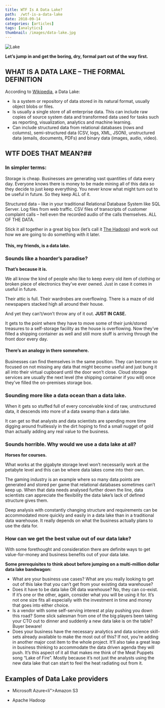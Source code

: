 ```yaml
---
title: WTF Is A Data Lake?
path:  /wtf-is-a-data-lake
date: 2018-09-14
categories: [articles]
tags: [analytics]
thumbnail: /images/data-lake.jpg
---
```

![Lake](/images/data-lake.jpg)

**Let’s jump in and get the boring, dry, formal part out of the way first.**

## WHAT IS A DATA LAKE &#8211; THE FORMAL DEFINITION

According to [Wikipedia](https://en.wikipedia.org/wiki/Data_lake), a Data Lake:

  * Is a system or repository of data stored in its natural format, usually object blobs or files.
  * Is usually a single store of all enterprise data. This can include raw copies of source system data and transformed data used for tasks such as reporting, visualization, analytics and machine learning.
  * Can include structured data from relational databases (rows and columns), semi-structured data (CSV, logs, XML, JSON), unstructured data (emails, documents, PDFs) and binary data (images, audio, video).

## WTF DOES THAT MEAN?##

### **In simpler terms:**

Storage is cheap. Businesses are generating vast quantities of data every day. Everyone knows there is money to be made mining all of this data so they decide to just keep everything. You never know what might turn out to be useful in future. So they keep ALL of it.

Structured data &#8211; like in your traditional Relational Database System like SQL Server. Log files from web traffic. CSV files of transcripts of customer complaint calls &#8211; hell even the recorded audio of the calls themselves. ALL OF THE DATA.

Stick it all together in a great big box (let’s call it [The Hadoop][1]) and work out how we are going to do something with it later.

#### **This, my friends, is a data lake.**

### Sounds like a hoarder’s paradise?

**That’s because it is.**

We all know the kind of people who like to keep every old item of clothing or broken piece of electronics they’ve ever owned. Just in case it comes in useful in future.

Their attic is full. Their wardrobes are overflowing. There is a maze of old newspapers stacked high all around their house.

And yet they can’t/won’t throw any of it out. **JUST IN CASE.**

It gets to the point where they have to move some of their junk/stored treasures to a self-storage facility as the house is overflowing. Now they’ve filled a shipping container as well and still more stuff is arriving through the front door every day.

#### **There’s an analogy in there somewhere.**

Businesses can find themselves in the same position. They can become so focused on not missing any data that might become useful and just bung it all into their virtual cupboard until the door won’t close. Cloud storage services are usually the next level (the shipping container if you will) once they’ve filled the on-premises storage box.

### Sounding more like a data ocean than a data lake.

When it gets so stuffed full of every conceivable kind of raw, unstructured data, it descends into more of a data swamp than a data lake.

It can get so that analysts and data scientists are spending more time digging around fruitlessly in the dirt hoping to find a small nugget of gold than actually adding any real value to the business.

### Sounds horrible. Why would we use a data lake at all?

**Horses for courses.**

What works at the gigabyte storage level won’t necessarily work at the petabyte level and this can be where data lakes come into their own.

The gaming industry is an example where so many data points are generated and stored per game that relational databases sometimes can’t keep up. When that data needs analysed further down the line, data scientists can appreciate the flexibility the data lake’s lack of defined structure gives them.

Deep analysis with constantly changing structure and requirements can be accommodated more quickly and easily in a data lake than in a traditional data warehouse. It really depends on what the business actually plans to use the data for.

### How can we get the best value out of our data lake?

With some forethought and consideration there are definite ways to get value-for-money and business benefits out of your data lake.

**Some prerequisites to think about before jumping on a multi-million dollar data lake bandwagon:**

  * What are your business use cases? What are you really looking to get out of this lake that you can’t get from your existing data warehouse?
  * Does it have to be data lake OR data warehouse? No, they can co-exist. If it’s one or the other, again, consider what you will be using it for. It’s not one size fits all especially with the investment in time and money that goes into either choice.
  * Is a vendor with some self-serving interest at play pushing you down this road? Some slick salesman from one of the big players been taking your CTO out to dinner and suddenly a new data lake is on the table? Buyer beware!
  * Does your business have the necessary analytics and data science skill-sets already available to make the most out of this? If not, you’re adding in another major cost item to the whole project. It&#8217;ll also take a great leap in business thinking to accommodate the data driven agenda they will push. It’s this aspect of it all that makes me think of the Meat Puppets song &#8220;Lake of Fire&#8221;. Mostly because it’s not just the analysts using the new data lake that can start to feel the heat radiating out from it.

## Examples of Data Lake providers

  * Microsoft Azure<li">Amazon S3</li> 

  * Apache Hadoop

 [1]: https://alanhylands.com/shiny-new-objects-and-boardroom-buzzword-bingo/